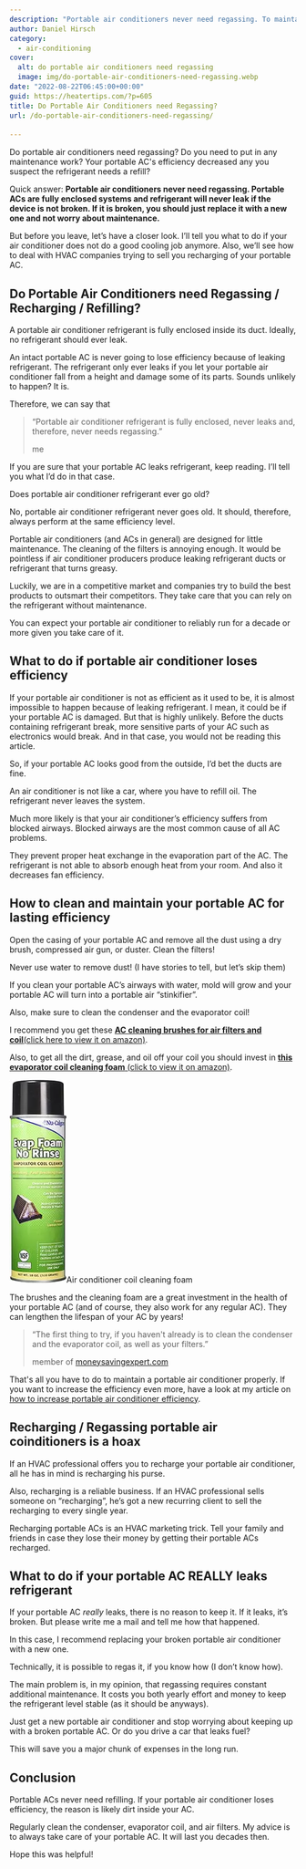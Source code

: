 ```yaml
---
description: "Portable air conditioners never need regassing. To maintain efficiency, you should rather rather clean airways, coil and condenser."
author: Daniel Hirsch
category:
  - air-conditioning
cover:
  alt: do portable air conditioners need regassing
  image: img/do-portable-air-conditioners-need-regassing.webp
date: "2022-08-22T06:45:00+00:00"
guid: https://heatertips.com/?p=605
title: Do Portable Air Conditioners need Regassing?
url: /do-portable-air-conditioners-need-regassing/

---
```

Do portable air conditioners need regassing? Do you need to put in any maintenance work? Your portable AC's efficiency decreased any you suspect the refrigerant needs a refill?

Quick answer: **Portable air conditioners never need regassing. Portable ACs are fully enclosed systems and refrigerant will never leak if the device is not broken. If it is broken, you should just replace it with a new one and not worry about maintenance.**

But before you leave, let’s have a closer look. I’ll tell you what to do if your air conditioner does not do a good cooling job anymore. Also, we’ll see how to deal with HVAC companies trying to sell you recharging of your portable AC.

## Do Portable Air Conditioners need Regassing / Recharging / Refilling?

A portable air conditioner refrigerant is fully enclosed inside its duct. Ideally, no refrigerant should ever leak.

An intact portable AC is never going to lose efficiency because of leaking refrigerant. The refrigerant only ever leaks if you let your portable air conditioner fall from a height and damage some of its parts. Sounds unlikely to happen? It is.

Therefore, we can say that

> “Portable air conditioner refrigerant is fully enclosed, never leaks and, therefore, never needs regassing.”
>
> me

If you are sure that your portable AC leaks refrigerant, keep reading. I’ll tell you what I’d do in that case.

Does portable air conditioner refrigerant ever go old?

No, portable air conditioner refrigerant never goes old. It should, therefore, always perform at the same efficiency level.

Portable air conditioners (and ACs in general) are designed for little maintenance. The cleaning of the filters is annoying enough. It would be pointless if air conditioner producers produce leaking refrigerant ducts or refrigerant that turns greasy.

Luckily, we are in a competitive market and companies try to build the best products to outsmart their competitors. They take care that you can rely on the refrigerant without maintenance.

You can expect your portable air conditioner to reliably run for a decade or more given you take care of it.

## What to do if portable air conditioner loses efficiency

If your portable air conditioner is not as efficient as it used to be, it is almost impossible to happen because of leaking refrigerant. I mean, it could be if your portable AC is damaged. But that is highly unlikely. Before the ducts containing refrigerant break, more sensitive parts of your AC such as electronics would break. And in that case, you would not be reading this article.

So, if your portable AC looks good from the outside, I’d bet the ducts are fine.

An air conditioner is not like a car, where you have to refill oil. The refrigerant never leaves the system.

Much more likely is that your air conditioner’s efficiency suffers from blocked airways. Blocked airways are the most common cause of all AC problems.

They prevent proper heat exchange in the evaporation part of the AC. The refrigerant is not able to absorb enough heat from your room. And also it decreases fan efficiency.

## How to clean and maintain your portable AC for lasting efficiency

Open the casing of your portable AC and remove all the dust using a dry brush, compressed air gun, or duster. Clean the filters!

Never use water to remove dust! (I have stories to tell, but let’s skip them)

If you clean your portable AC’s airways with water, mold will grow and your portable AC will turn into a portable air “stinkifier”.

Also, make sure to clean the condenser and the evaporator coil!

I recommend you get these [**AC cleaning brushes for air filters and coil**(click here to view it on amazon)](https://www.amazon.com/Conditioner-Condenser-Cleaning-Refrigerator-Evaporator/dp/B07WMW31P2?th=1&linkCode=ll1&tag=heatertips-20&linkId=6d56340fe65287ae49d1f68e0473ea52&language=en_US&ref_=as_li_ss_tl).

Also, to get all the dirt, grease, and oil off your coil you should invest in [**this evaporator coil cleaning foam** (click to view it on amazon)](https://www.amazon.com/Nu-Calgon-4171-75-Rinse-Evaporator-Cleaner/dp/B00DM8KQ3I?&linkCode=ll1&tag=heatertips-20&linkId=706f11397d621f8fbf3354ef557be55f&language=en_US&ref_=as_li_ss_tl).

![](/img/portable-air-conditioner-coil-cleaning-foam.webp)Air conditioner coil cleaning foam

The brushes and the cleaning foam are a great investment in the health of your portable AC (and of course, they also work for any regular AC). They can lengthen the lifespan of your AC by years!

> “The first thing to try, if you haven't already is to clean the condenser and the evaporator coil, as well as your filters.”
>
> member of [moneysavingexpert.com](https://forums.moneysavingexpert.com/discussion/5851023/re-gas-a-portable-air-conditioner)

That's all you have to do to maintain a portable air conditioner properly. If you want to increase the efficiency even more, have a look at my article on [how to increase portable air conditioner efficiency](/how-to-make-portable-air-conditioner-more-efficient/).

## Recharging / Regassing portable air coinditioners is a hoax

If an HVAC professional offers you to recharge your portable air conditioner, all he has in mind is recharging his purse.

Also, recharging is a reliable business. If an HVAC professional sells someone on “recharging”, he’s got a new recurring client to sell the recharging to every single year.

Recharging portable ACs is an HVAC marketing trick. Tell your family and friends in case they lose their money by getting their portable ACs recharged.

## What to do if your portable AC REALLY leaks refrigerant

If your portable AC _really_ leaks, there is no reason to keep it. If it leaks, it’s broken. But please write me a mail and tell me how that happened.

In this case, I recommend replacing your broken portable air conditioner with a new one.

Technically, it is possible to regas it, if you know how (I don’t know how).

The main problem is, in my opinion, that regassing requires constant additional maintenance. It costs you both yearly effort and money to keep the refrigerant level stable (as it should be anyways).

Just get a new portable air conditioner and stop worrying about keeping up with a broken portable AC. Or do you drive a car that leaks fuel?

This will save you a major chunk of expenses in the long run.

## Conclusion

Portable ACs never need refilling. If your portable air conditioner loses efficiency, the reason is likely dirt inside your AC.

Regularly clean the condenser, evaporator coil, and air filters. My advice is to always take care of your portable AC. It will last you decades then.

Hope this was helpful!
